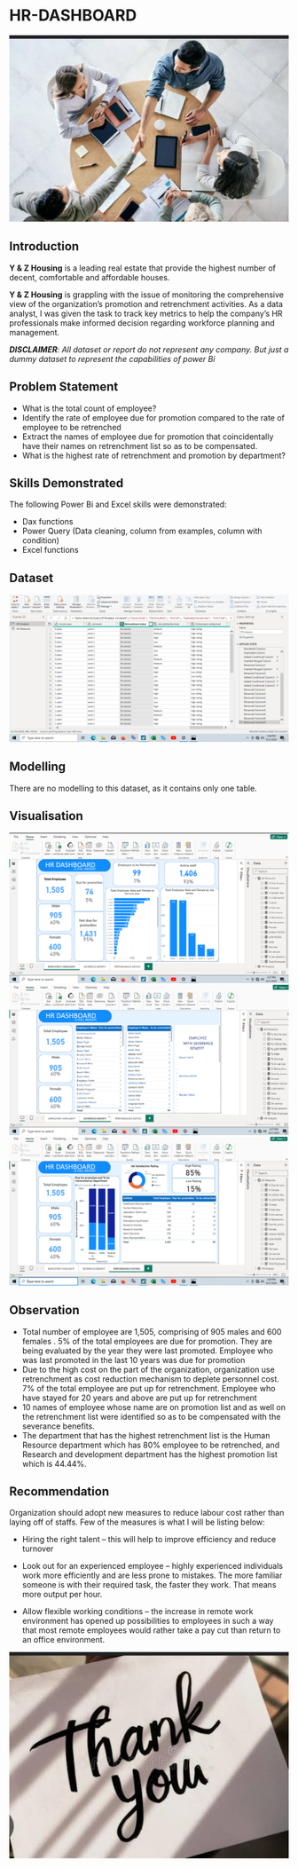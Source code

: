 # HR-DASHBOARD
![](HRPICS.jpg)

## Introduction

**Y & Z Housing** is a leading real estate that provide the highest number of decent, comfortable and affordable houses.

**Y & Z Housing** is grappling with the issue of monitoring the comprehensive view of the organization’s promotion and retrenchment activities. As a data analyst, I was given the task to track key metrics to help the company’s HR professionals make informed decision regarding workforce planning and management.

**_DISCLAIMER_**: _All dataset or report do not represent any company. But just a dummy dataset to represent the capabilities of power Bi_

## Problem Statement

-	What is the total count of employee?
-	Identify the rate of employee due for promotion compared to the rate of employee to be retrenched
-	Extract the names of employee due for promotion that coincidentally have their names on retrenchment list so as to be compensated.
-	What is the highest rate of retrenchment and promotion by department?

## Skills Demonstrated

  The following Power Bi and Excel skills were demonstrated:
-	Dax functions
-	Power Query (Data cleaning, column from examples, column with condition)
-	Excel functions

## Dataset

  ![](Dataset.png)

## Modelling

There are no modelling to this dataset, as it contains only one table.

## Visualisation

![](Employee.png)
![](Benefit.png)
![](Performance.png)

## Observation

-	Total number of employee are 1,505, comprising of 905 males and 600 females . 5% of the total employees are due for promotion. They are being evaluated by the year they were last promoted. Employee who was last promoted in the last 10 years was due for promotion 
-	Due to the high cost on the part of the organization, organization use retrenchment as cost reduction mechanism to deplete personnel cost. 7% of the total employee are put up for retrenchment. Employee who have stayed for 20 years and above are put up for retrenchment
-	10 names of employee whose name are on promotion list and as well on the retrenchment list were identified so as to be compensated with the severance benefits.
-	The department that has the highest retrenchment list is the Human Resource department which has 80% employee to be retrenched, and Research and development department has the highest promotion list which is 44.44%.

## Recommendation

Organization should adopt new measures to reduce labour cost rather than laying off of staffs. Few of the measures is what I will be listing below:
-	Hiring the right talent – this will help to improve efficiency and reduce turnover

-	Look out for an experienced  employee – highly experienced individuals work more efficiently and are less prone to mistakes. The more familiar someone is with their required task, the faster they work. That means more output per hour.

- Allow flexible working conditions – the increase in remote work environment has opened up possibilities to employees in such a way that most remote employees would rather take a pay cut than return to an office environment.


![](Thankyou.jpg)

	 









  


  

